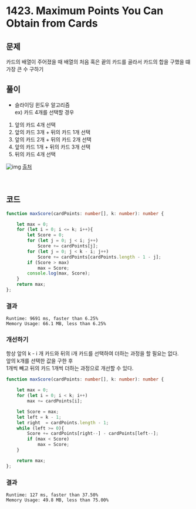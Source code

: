 # 1423. Maximum Points You Can Obtain from Cards

## 문제

카드의 배열이 주어졌을 때 배열의 처음 혹은 끝의 카드를 골라서 카드의 합을 구했을 떄 가장 큰 수 구하기

## 풀이

- 슬라이딩 윈도우 알고리즘<br>
  ex) 카드 4개를 선택할 경우 <br>

1. 앞의 카드 4개 선택
2. 앞의 카드 3개 + 뒤의 카드 1개 선택
3. 앞의 카드 2개 + 뒤의 카드 2개 선택
4. 앞의 카드 1개 + 뒤의 카드 3개 선택
5. 뒤의 카드 4개 선택

![img](https://assets.leetcode.com/users/images/aac454f9-15ca-4617-8877-f429fdf3ad2b_1592777668.0916321.png)
[출처](https://leetcode.com/problems/maximum-points-you-can-obtain-from-cards/discuss/597825/Simple-Clean-Intuitive-Explanation-with-Visualization)
<br><br><br>

## 코드

```typeScript
function maxScore(cardPoints: number[], k: number): number {

    let max = 0;
    for (let i = 0; i <= k; i++){
        let Score = 0;
        for (let j = 0; j < i; j++)
            Score += cardPoints[j];
        for (let j = 0; j < k - i; j++)
            Score += cardPoints[cardPoints.length - 1 - j];
        if (Score > max)
            max = Score;
        console.log(max, Score);
    }
    return max;
};
```

### 결과

```
Runtime: 9691 ms, faster than 6.25%
Memory Usage: 66.1 MB, less than 6.25%
```

### 개선하기

항상 앞의 k - i 개 카드와 뒤의 i개 카드를 선택하여 더하는 과정을 할 필요는 없다.<br>
앞의 k개를 선택한 값을 구한 후 <br>
1개씩 빼고 뒤의 카드 1개씩 더하는 과정으로 개선할 수 있다.

```typeScript
function maxScore(cardPoints: number[], k: number): number {

    let max = 0;
    for (let i = 0; i < k; i++)
        max += cardPoints[i];

    let Score = max;
    let left = k - 1;
    let right  = cardPoints.length - 1;
    while (left >= 0){
        Score += cardPoints[right--] - cardPoints[left--];
        if (max < Score)
            max = Score;
    }

    return max;
};
```

### 결과

```
Runtime: 127 ms, faster than 37.50%
Memory Usage: 49.8 MB, less than 75.00%
```
